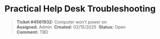 # Practical Help Desk Troubleshooting
> **Ticket #4561932:** Computer won't power on
> <br>**Assigned:** Admin&nbsp; **Created:** 02/15/2025&nbsp; **Status:** Open
> <br> **Comment:** TBD

